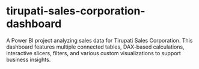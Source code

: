 # tirupati-sales-corporation-dashboard
A Power BI project analyzing sales data for Tirupati Sales Corporation. This dashboard features multiple connected tables, DAX-based calculations, interactive slicers, filters, and various custom visualizations to support business insights.
